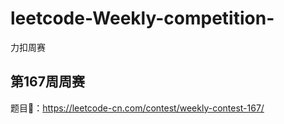# leetcode-Weekly-competition-
力扣周赛
## 第167周周赛
题目🔗：https://leetcode-cn.com/contest/weekly-contest-167/
